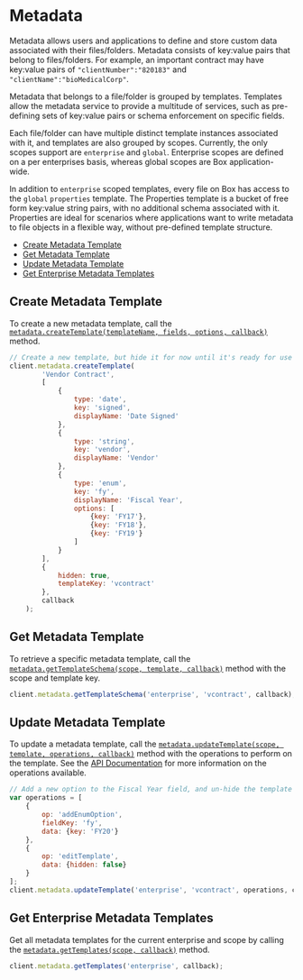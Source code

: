 Metadata
========

Metadata allows users and applications to define and store custom data associated
with their files/folders. Metadata consists of key:value pairs that belong to
files/folders. For example, an important contract may have key:value pairs of
`"clientNumber":"820183"` and `"clientName":"bioMedicalCorp"`.

Metadata that belongs to a file/folder is grouped by templates. Templates allow
the metadata service to provide a multitude of services, such as pre-defining sets
of key:value pairs or schema enforcement on specific fields.

Each file/folder can have multiple distinct template instances associated with it,
and templates are also grouped by scopes. Currently, the only scopes support are
`enterprise` and `global`. Enterprise scopes are defined on a per enterprises basis,
whereas global scopes are Box application-wide.

In addition to `enterprise` scoped templates, every file on Box has access to the
`global` `properties` template. The Properties template is a bucket of free form
key:value string pairs, with no additional schema associated with it. Properties
are ideal for scenarios where applications want to write metadata to file objects
in a flexible way, without pre-defined template structure.

* [Create Metadata Template](#create-metadata-template)
* [Get Metadata Template](#get-metadata-template)
* [Update Metadata Template](#update-metadata-template)
* [Get Enterprise Metadata Templates](#get-enterprise-metadata-templates)

Create Metadata Template
------------------------

To create a new metadata template, call the
[`metadata.createTemplate(templateName, fields, options, callback)`](http://opensource.box.com/box-node-sdk/Metadata.html#createTemplate)
method.

```js
// Create a new template, but hide it for now until it's ready for use
client.metadata.createTemplate(
		'Vendor Contract',
		[
			{
				type: 'date',
				key: 'signed',
				displayName: 'Date Signed'
			},
			{
				type: 'string',
				key: 'vendor',
				displayName: 'Vendor'
			},
			{
				type: 'enum',
				key: 'fy',
				displayName: 'Fiscal Year',
				options: [
					{key: 'FY17'},
					{key: 'FY18'},
					{key: 'FY19'}
				]
			}
		],
		{
			hidden: true,
			templateKey: 'vcontract'
		},
		callback
	);
```

Get Metadata Template
---------------------

To retrieve a specific metadata template, call the
[`metadata.getTemplateSchema(scope, template, callback)`](http://opensource.box.com/box-node-sdk/Metadata.html#getTemplateSchema)
method with the scope and template key.

```js
client.metadata.getTemplateSchema('enterprise', 'vcontract', callback);
```

Update Metadata Template
------------------------

To update a metadata template, call the
[`metadata.updateTemplate(scope, template, operations, callback)`](http://opensource.box.com/box-node-sdk/Metadata.html#updateTemplate)
method with the operations to perform on the template.  See the
[API Documentation](https://docs.box.com/reference#update-metadata-schema)
for more information on the operations available.

```js
// Add a new option to the Fiscal Year field, and un-hide the template
var operations = [
	{
		op: 'addEnumOption',
		fieldKey: 'fy',
		data: {key: 'FY20'}
	},
	{
		op: 'editTemplate',
		data: {hidden: false}
	}
];
client.metadata.updateTemplate('enterprise', 'vcontract', operations, callback);
```

Get Enterprise Metadata Templates
---------------------------------

Get all metadata templates for the current enterprise and scope by calling the
[`metadata.getTemplates(scope, callback)`](http://opensource.box.com/box-node-sdk/Metadata.html#getTemplates)
method.

```js
client.metadata.getTemplates('enterprise', callback);
```
